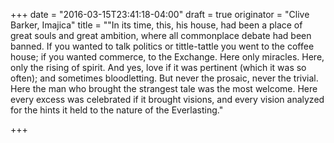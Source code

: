 +++
date = "2016-03-15T23:41:18-04:00"
draft = true
originator = "Clive Barker, Imajica"
title = ""In its time, this, his house, had been a place of great souls and great ambition, where all commonplace debate had been banned. If you wanted to talk politics or tittle-tattle you went to the coffee house; if you wanted commerce, to the Exchange. Here only miracles. Here, only the rising of spirit. And yes, love if it was pertinent (which it was so often); and sometimes bloodletting. But never the prosaic, never the trivial. Here the man who brought the strangest tale was the most welcome. Here every excess was celebrated if it brought visions, and every vision analyzed for the hints it held to the nature of the Everlasting."

+++
